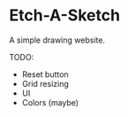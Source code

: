 # Etch-A-Sketch
A simple drawing website.

TODO:
- Reset button
- Grid resizing
- UI
- Colors (maybe)
